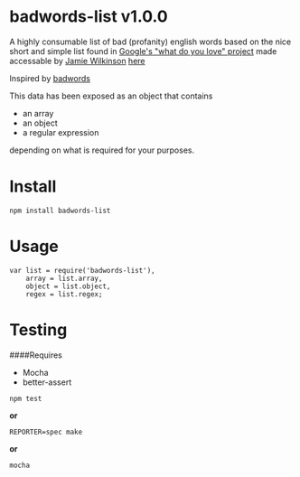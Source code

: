 badwords-list v1.0.0
========

A highly consumable list of bad (profanity) english words based on the nice short and simple list found in [Google's "what do you love" project](http://www.wdyl.com/) made accessable by [Jamie Wilkinson](https://gist.github.com/jamiew) [here](https://gist.github.com/jamiew/1112488)

Inspired by [badwords](https://github.com/MauriceButler/badwords)

This data has been exposed as an object that contains

 - an array
 - an object
 - a regular expression

depending on what is required for your purposes.


Install
=======

    npm install badwords-list

Usage
=====

```
var list = require('badwords-list'),
	array = list.array,
	object = list.object,
	regex = list.regex;
```

Testing
=======

####Requires
- Mocha
- better-assert


```
npm test
```

**or**

```
REPORTER=spec make
```

**or**

```
mocha
```



